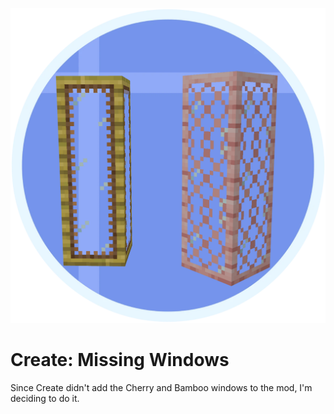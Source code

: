 ![](src/main/resources/logo.png)

# Create: Missing Windows

Since Create didn't add the Cherry and Bamboo windows to the mod, I'm deciding to do it.
